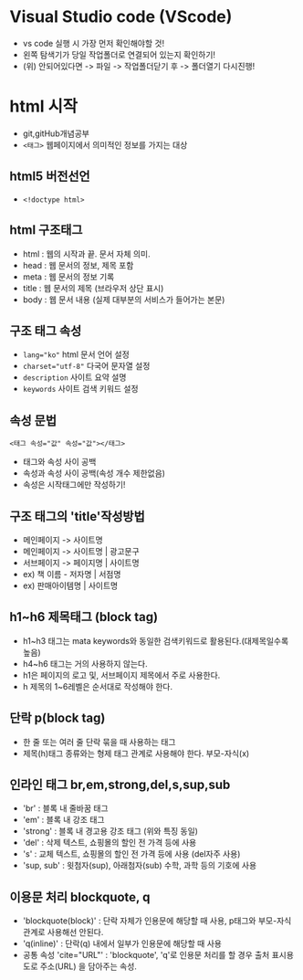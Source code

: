 # Visual Studio code (VScode)
* vs code 실행 시 가장 먼저 확인해야할 것!
* 왼쪽 탐색기가 당일 작업폴더로 연결되어 있는지 확인하기!
* (위) 안되어있다면 -> 파일 -> 작업폴더닫기 후 -> 폴더열기 다시진행!
# html 시작
* git,gitHub개념공부
* `<태그>` 웹페이지에서 의미적인 정보를 가지는 대상
## html5 버전선언
* `<!doctype html>`
## html 구조태그
* html : 웹의 시작과 끝. 문서 자체 의미.
* head : 웹 문서의 정보, 제목 포함
* meta : 웹 문서의 정보 기록
* title : 웹 문서의 제목 (브라우저 상단 표시)
* body : 웹 문서 내용 (실제 대부분의 서비스가 들어가는 본문)

## 구조 태그 속성
* `lang="ko"` html 문서 언어 설정
* `charset="utf-8"` 다국어 문자열 설정
* `description` 사이트 요약 설명
* `keywords` 사이트 검색 키워드 설정

## 속성 문법
`<태그 속성="값" 속성="값"></태그>`
* 태그와 속성 사이 공백
* 속성과 속성 사이 공백(속성 개수 제한없음)
* 속성은 시작태그에만 작성하기!

## 구조 태그의 'title'작성방법
* 메인페이지 -> 사이트명
* 메인페이지 -> 사이트명 | 광고문구
* 서브페이지 -> 페이지명 | 사이트명
* ex) 책 이름 - 저자명 | 서점명
* ex) 판매아이템명 | 사이트명

## h1~h6 제목태그 (block tag)
* h1~h3 태그는 mata keywords와 동일한 검색키워드로 활용된다.(대제목일수록 높음)
* h4~h6 태그는 거의 사용하지 않는다.
* h1은 페이지의 로고 및, 서브페이지 제목에서 주로 사용한다.
* h 제목의 1~6레벨은 순서대로 작성해야 한다.

## 단락 p(block tag)
* 한 줄 또는 여러 줄 단락 묶을 때 사용하는 태그
* 제목(h)태그 종류와는 형제 태그 관계로 사용해야 한다. 부모-자식(x)

## 인라인 태그 br,em,strong,del,s,sup,sub
* 'br' : 블록 내 줄바꿈 태그
* 'em' : 블록 내 강조 태그
* 'strong' : 블록 내 경고용 강조 태그 (위와 특징 동일)
* 'del' : 삭제 텍스트, 쇼핑몰의 할인 전 가격 등에 사용
* 's' : 교체 텍스트, 쇼핑몰의 할인 전 가격 등에 사용 (del자주 사용)
* 'sup, sub' : 윗첨자(sup), 아래첨자(sub) 수학, 과학 등의 기호에 사용

## 이용문 처리 blockquote, q
* 'blockquote(block)' : 단락 자체가 인용문에 해당할 때 사용, p태그와 부모-자식 관계로 사용해선 안된다.
* 'q(inline)' : 단락(q) 내에서 일부가 인용문에 해당할 때 사용
* 공통 속성 'cite="URL"' : 'blockquote', 'q'로 인용문 처리를 할 경우 출처 표시용도로 주소(URL) 을 담아주는 속성.